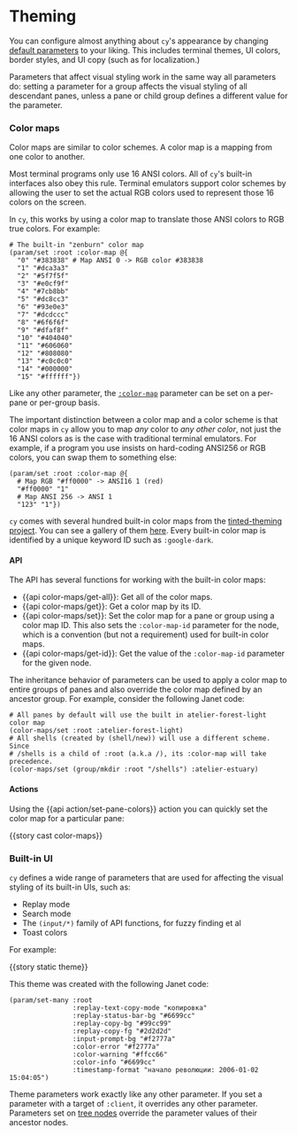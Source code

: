 # Theming

You can configure almost anything about `cy`'s appearance by changing [default parameters](/default-parameters.md) to your liking. This includes terminal themes, UI colors, border styles, and UI copy (such as for localization.)

Parameters that affect visual styling work in the same way all parameters do: setting a parameter for a group affects the visual styling of all descendant panes, unless a pane or child group defines a different value for the parameter.

### Color maps

Color maps are similar to color schemes. A color map is a mapping from one color to another.

Most terminal programs only use 16 ANSI colors. All of `cy`'s built-in interfaces also obey this rule. Terminal emulators support color schemes by allowing the user to set the actual RGB colors used to represent those 16 colors on the screen.

In `cy`, this works by using a color map to translate those ANSI colors to RGB true colors. For example:

```janet
# The built-in "zenburn" color map
(param/set :root :color-map @{
  "0" "#383838" # Map ANSI 0 -> RGB color #383838
  "1" "#dca3a3"
  "2" "#5f7f5f"
  "3" "#e0cf9f"
  "4" "#7cb8bb"
  "5" "#dc8cc3"
  "6" "#93e0e3"
  "7" "#dcdccc"
  "8" "#6f6f6f"
  "9" "#dfaf8f"
  "10" "#404040"
  "11" "#606060"
  "12" "#808080"
  "13" "#c0c0c0"
  "14" "#000000"
  "15" "#ffffff"})
```

Like any other parameter, the [`:color-map`](/default-parameters.md#color-map) parameter can be set on a per-pane or per-group basis.

The important distinction between a color map and a color scheme is that color maps in `cy` allow you to map _any_ color to _any other color_, not just the 16 ANSI colors as is the case with traditional terminal emulators. For example, if a program you use insists on hard-coding ANSI256 or RGB colors, you can swap them to something else:

```janet
(param/set :root :color-map @{
  # Map RGB "#ff0000" -> ANSI16 1 (red)
  "#ff0000" "1"
  # Map ANSI 256 -> ANSI 1
  "123" "1"})
```

`cy` comes with several hundred built-in color maps from the [tinted-theming project](https://github.com/tinted-theming/home). You can see a gallery of them [here](https://tinted-theming.github.io/base16-gallery/). Every built-in color map is identified by a unique keyword ID such as `:google-dark`.

#### API

The API has several functions for working with the built-in color maps:

- {{api color-maps/get-all}}: Get all of the color maps.
- {{api color-maps/get}}: Get a color map by its ID.
- {{api color-maps/set}}: Set the color map for a pane or group using a color map ID. This also sets the `:color-map-id` parameter for the node, which is a convention (but not a requirement) used for built-in color maps.
- {{api color-maps/get-id}}: Get the value of the `:color-map-id` parameter for the given node.

The inheritance behavior of parameters can be used to apply a color map to entire groups of panes and also override the color map defined by an ancestor group. For example, consider the following Janet code:

```janet
# All panes by default will use the built in atelier-forest-light color map
(color-maps/set :root :atelier-forest-light)
# All shells (created by (shell/new)) will use a different scheme. Since
# /shells is a child of :root (a.k.a /), its :color-map will take precedence.
(color-maps/set (group/mkdir :root "/shells") :atelier-estuary)
```

#### Actions

Using the {{api action/set-pane-colors}} action you can quickly set the color map for a particular pane:

{{story cast color-maps}}

### Built-in UI

`cy` defines a wide range of parameters that are used for affecting the visual styling of its built-in UIs, such as:

- Replay mode
- Search mode
- The `(input/*)` family of API functions, for fuzzy finding et al
- Toast colors

For example:

{{story static theme}}

This theme was created with the following Janet code:

```janet
(param/set-many :root
                :replay-text-copy-mode "копировка"
                :replay-status-bar-bg "#6699cc"
                :replay-copy-bg "#99cc99"
                :replay-copy-fg "#2d2d2d"
                :input-prompt-bg "#f2777a"
                :color-error "#f2777a"
                :color-warning "#ffcc66"
                :color-info "#6699cc"
                :timestamp-format "начало революции: 2006-01-02 15:04:05")
```

Theme parameters work exactly like any other parameter. If you set a parameter with a target of `:client`, it overrides any other parameter. Parameters set on [tree nodes](/groups-and-panes.md#groups) override the parameter values of their ancestor nodes.
